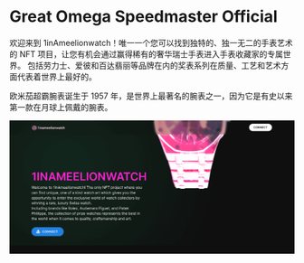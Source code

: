 # Great Omega Speedmaster Official

欢迎来到 1inAmeelionwatch！唯一一个您可以找到独特的、独一无二的手表艺术的 NFT 项目，让您有机会通过赢得稀有的奢华瑞士手表进入手表收藏家的专属世界。
包括劳力士、爱彼和百达翡丽等品牌在内的奖表系列在质量、工艺和艺术方面代表着世界上最好的。

欧米茄超霸腕表诞生于 1957 年，是世界上最著名的腕表之一，因为它是有史以来第一款在月球上佩戴的腕表。

![nft](41231_new.png)
